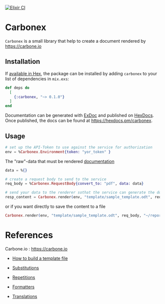 [![Elixir CI](https://github.com/pascal-chenevas/carbonex/actions/workflows/elixir.yml/badge.svg?branch=main)](https://github.com/pascal-chenevas/carbonex/actions/workflows/elixir.yml)

# Carbonex

`Carbonex` is a small library that help to create a document rendered by https://carbone.io

## Installation

If [available in Hex](https://hex.pm/docs/publish), the package can be installed
by adding `carbonex` to your list of dependencies in `mix.exs`:

```elixir
def deps do
  [
    {:carbonex, "~> 0.1.0"}
  ]
end
```

Documentation can be generated with [ExDoc](https://github.com/elixir-lang/ex_doc)
and published on [HexDocs](https://hexdocs.pm). Once published, the docs can
be found at <https://hexdocs.pm/carbonex>.

## Usage

```elixir
# set up the API-Token to use against the service for authorization
env = %Carbonex.Environment{token: "yor_token" }
```

The "raw"-data that must be rendered [documentation](https://carbone.io/documentation.html#building-a-template)

```elixir
data = %{}
```
```elixir
# create a request body to send to the service 
req_body = %Carbonex.RequestBody{convert_to: "pdf", data: data}
```

```elixir
# send your data to the renderer sothat the service can generate the document
resp_content = Carbonex.render(env, "template/sample_template.odt", req_body)
```

or if you want directly to save the content to a file

```elixir
Carbonex.render(env, "template/sample_template.odt", req_body, "~/report.pdf")
```

# References

Carbone.io :  https://carbone.io

- [How to build a template file](https://carbone.io/documentation.html#building-a-template)

- [Substitutions](https://carbone.io/documentation.html#substitutions)

- [Repetitions](https://carbone.io/documentation.html#repetitions)

- [Formatters](https://carbone.io/documentation.html#formatters)

- [Translations](https://carbone.io/documentation.html#translations)

